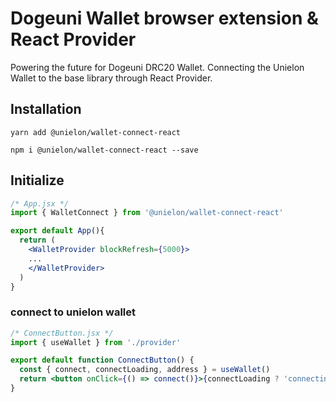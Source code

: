 # Dogeuni Wallet browser extension & React Provider

Powering the future for Dogeuni DRC20 Wallet.
Connecting the Unielon Wallet to the base library through React Provider.

## Installation

```shell
yarn add @unielon/wallet-connect-react
```

```shell
npm i @unielon/wallet-connect-react --save
```

## Initialize

```jsx
/* App.jsx */
import { WalletConnect } from '@unielon/wallet-connect-react'

export default App(){
  return (
    <WalletProvider blockRefresh={5000}>
    ...
    </WalletProvider>
  )
}


```

### connect to unielon wallet

```jsx
/* ConnectButton.jsx */
import { useWallet } from './provider'

export default function ConnectButton() {
  const { connect, connectLoading, address } = useWallet()
  return <button onClick={() => connect()}>{connectLoading ? 'connecting...' : address || 'Connect Wallet'}</button>
}
```
